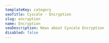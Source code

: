 ```yaml
---
templateKey: category
seoTitle: Cyscale - Encryption
slug: encryption
name: Encryption
seoDescription: News about Cyscale Encryption
disabled: false
---
```

